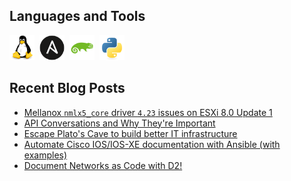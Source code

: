 ## Languages and Tools

<div>
    <img src="https://raw.githubusercontent.com/devicons/devicon/master/icons/linux/linux-original.svg" width="40" height="40"/>&nbsp;
    <img src="https://raw.githubusercontent.com/devicons/devicon/master/icons/ansible/ansible-original.svg" title="Ansible" alt="ansible" width="40" height="40"/>&nbsp;
    <img src="https://raw.githubusercontent.com/devicons/devicon/master/icons/opensuse/opensuse-original.svg" width="40" height="40"/>&nbsp;
    <img src="https://raw.githubusercontent.com/devicons/devicon/master/icons/python/python-original.svg" width="40" height="40"/>&nbsp;
</div>

## Recent Blog Posts

<!-- BLOG-POST-LIST:START -->
- [Mellanox `nmlx5_core` driver `4.23` issues on ESXi 8.0 Update 1](https://blog.engyak.co/2023/06/nmlx-core.html)
- [API Conversations and Why They&#39;re Important](https://blog.engyak.co/2023/06/conversing-apis.html)
- [Escape Plato&#39;s Cave to build better IT infrastructure](https://blog.engyak.co/2023/04/peer-review-matters.html)
- [Automate Cisco IOS/IOS-XE documentation with Ansible &lpar;with examples&rpar;](https://blog.engyak.co/2023/03/ios-diagramming-ansible.html)
- [Document Networks as Code with D2!](https://blog.engyak.co/2023/03/d2-diagramming-networks.html)
<!-- BLOG-POST-LIST:END -->
